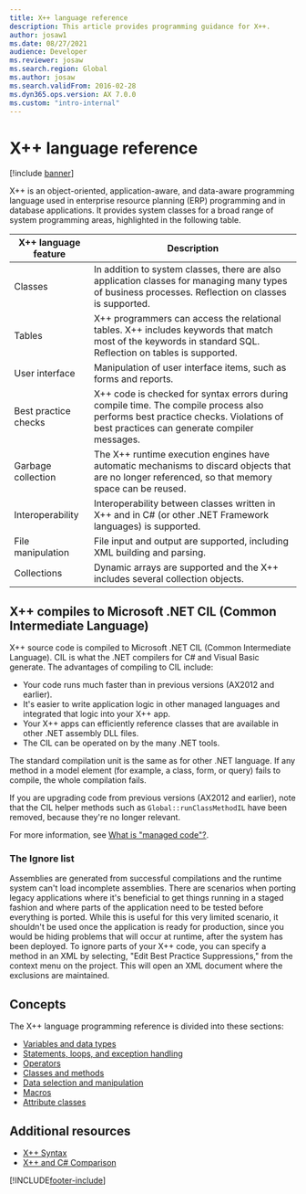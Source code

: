 ```yaml
---
title: X++ language reference
description: This article provides programming guidance for X++.
author: josaw1
ms.date: 08/27/2021
audience: Developer
ms.reviewer: josaw
ms.search.region: Global
ms.author: josaw
ms.search.validFrom: 2016-02-28
ms.dyn365.ops.version: AX 7.0.0
ms.custom: "intro-internal"
---
```


# X++ language reference

[!include [banner](../includes/banner.md)]

X++ is an object-oriented, application-aware, and data-aware programming language used in enterprise resource planning (ERP) programming and in database applications. It provides system classes for a broad range of system programming areas, highlighted in the following table.

| X++ language feature | Description |
|-----|-----|
| Classes              | In addition to system classes, there are also application classes for managing many types of business processes. Reflection on classes is supported. |
| Tables               | X++ programmers can access the relational tables. X++ includes keywords that match most of the keywords in standard SQL. Reflection on tables is supported. |
| User interface       | Manipulation of user interface items, such as forms and reports.|
| Best practice checks | X++ code is checked for syntax errors during compile time. The compile process also performs best practice checks. Violations of best practices can generate compiler messages.|
| Garbage collection   | The X++ runtime execution engines have automatic mechanisms to discard objects that are no longer referenced, so that memory space can be reused. |
| Interoperability     | Interoperability between classes written in X++ and in C\# (or other .NET Framework languages) is supported.                                      |
| File manipulation    | File input and output are supported, including XML building and parsing. |
| Collections          | Dynamic arrays are supported and the X++ includes several collection objects.|

## X++ compiles to Microsoft .NET CIL (Common Intermediate Language)

X++ source code is compiled to Microsoft .NET CIL (Common Intermediate Language). CIL is what the .NET compilers for C\# and Visual Basic generate. The advantages of compiling to CIL include:

+ Your code runs much faster than in previous versions (AX2012 and earlier).
+ It's easier to write application logic in other managed languages and integrated that logic into your X++ app.
+ Your X++ apps can efficiently reference classes that are available in other .NET assembly DLL files.
+ The CIL can be operated on by the many .NET tools.

The standard compilation unit is the same as for other .NET language. If any method in a model element (for example, a class, form, or query) fails to compile, the whole compilation fails.

If you are upgrading code from previous versions (AX2012 and earlier), note that the CIL helper methods such as `Global::runClassMethodIL` have been removed, because they're no longer relevant.

For more information, see [What is "managed code"?](/dotnet/standard/managed-code).

### The Ignore list

Assemblies are generated from successful compilations and the runtime system can't load incomplete assemblies. There are scenarios when porting legacy applications where it's beneficial to get things running in a staged fashion and where parts of the application need to be tested before everything is ported. While this is useful for this very limited scenario, it shouldn't be used once the application is ready for production, since you would be hiding problems that will occur at runtime, after the system has been deployed. To ignore parts of your X++ code, you can specify a method in an XML by selecting, "Edit Best Practice Suppressions," from the context menu on the project. This will open an XML document where the exclusions are maintained.

## Concepts

The X++ language programming reference is divided into these sections:

+ [Variables and data types](xpp-variables-data-types.md)
+ [Statements, loops, and exception handling](xpp-conditional.md)
+ [Operators](xpp-operators.md)
+ [Classes and methods](xpp-classes-methods.md)
+ [Data selection and manipulation](xpp-data/xpp-data-home-page.md)
+ [Macros](xpp-macros.md)
+ [Attribute classes](xpp-attribute-classes.md)

## Additional resources

+ [X++ Syntax](xpp-syntax.md)
+ [X++ and C# Comparison](xpp-cs-comparison.md)

[!INCLUDE[footer-include](../../../includes/footer-banner.md)]

